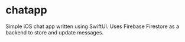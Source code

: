 # chatapp
Simple iOS chat app written using SwiftUI. Uses Firebase Firestore as a backend to store and update messages.
